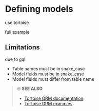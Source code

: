 # Defining models

use tortoise

full example

## Limitations

due to gql

* Table names must be in snake_case
* Model fields must be in snake_case
* Model fields must differ from table name

> 🤓 **SEE ALSO**
>
> * [Tortoise ORM documentation](https://tortoise-orm.readthedocs.io/en/latest/)
> * [Tortoise ORM examples](https://tortoise-orm.readthedocs.io/en/latest/examples.html)
